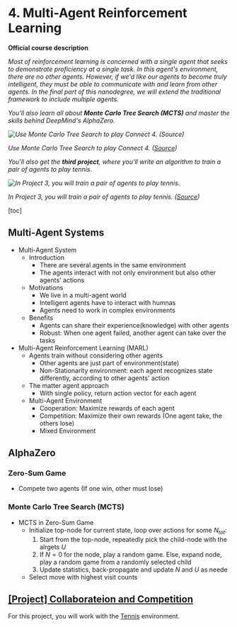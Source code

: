 # 4. Multi-Agent Reinforcement Learning

**Official course description**

*Most of reinforcement learning is concerned with a single agent that  seeks to demonstrate proficiency at a single task.  In this agent's  environment, there are no other agents.  However, if we'd like our  agents to become truly intelligent, they must be able to communicate  with and learn from other agents.  In the final part of this nanodegree, we will extend the traditional framework to include multiple agents.*

*You'll also learn all about **Monte Carlo Tree Search (MCTS)** and master the skills behind DeepMind's AlphaZero.*



*![Use Monte Carlo Tree Search to play Connect 4. ([Source](https://github.com/Alfo5123/Connect4))](https://video.udacity-data.com/topher/2018/May/5afc628c_game-example/game-example.gif)*

*Use Monte Carlo Tree Search to play Connect 4. ([Source](https://github.com/Alfo5123/Connect4))*

*You'll also get the **third project**, where you'll write an algorithm to train a pair of agents to play tennis.*



*![In Project 3, you will train a pair of agents to play tennis.](https://video.udacity-data.com/topher/2018/May/5af5c69e_68747470733a2f2f626c6f67732e756e69747933642e636f6d2f77702d636f6e74656e742f75706c6f6164732f323031372f30392f696d616765322d322e676966/68747470733a2f2f626c6f67732e756e69747933642e636f6d2f77702d636f6e74656e742f75706c6f6164732f323031372f30392f696d616765322d322e676966.gif)*

*In Project 3, you will train a pair of agents to play tennis. ([Source](https://blogs.unity3d.com/2017/09/19/introducing-unity-machine-learning-agents/))*

[toc]

## Multi-Agent Systems

- Multi-Agent System
  - Introduction
    - There are several agents in the same environment
    - The agents interact with not only environment but also other agents' actions
  - Motivations
    - We live in a multi-agent world
    - Intelligent agents have to interact with humnas
    - Agents need to work in complex environments
  - Benefits
    - Agents can share their experience(knowledge) with other agents
    - Robust: When one agent failed, another agent can take over the tasks
- Multi-Agent Reinforcement Learning (MARL)
  - Agents train without considering other agents
    - Other agents are just part of environment(state)
    - Non-Stationarity environment: each agent recognizes state differently, according to other agents' action
  - The matter agent approach
    - With single policy, return action vector for each agent
  - Multi-Agent Environment
    - Cooperation: Maximize rewards of each agent
    - Competition: Maximize their own rewards (One agent take, the others lose)
    - Mixed Environment

## AlphaZero

### Zero-Sum Game

- Compete two agents (If one win, other must lose)

### Monte Carlo Tree Search (MCTS)

- MCTS in Zero-Sum Game
  - Initialize top-node for current state, loop over actions for some $N_{tot}$:
    1. Start from the top-node, repeatedly pick the child-node with the alrgets $U$
    2. If $N = 0$ for the node, play a random game.
       Else, expand node, play a random game from a randomly selected child
    3. Update statistics, back-propagate and update $N$ and $U$ as neede
  - Select move with highest visit counts

## [[Project] Collaborateion and Competition](https://github.com/madigun697/udacity-nanodegree/tree/master/Deep%20Reinforcement%20Learning%20Nano%20Degree/4.%20Multi-Agent%20Reinforcement%20Learning/Project%203.%20Collaboration%20and%20Competition)

For this project, you will work with the [Tennis](https://github.com/Unity-Technologies/ml-agents/blob/master/docs/Learning-Environment-Examples.md#tennis) environment.

